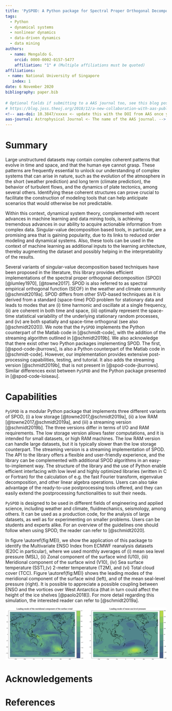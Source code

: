 ```yaml
---
title: 'PySPOD: A Python package for Spectral Proper Orthogonal Decomposition (SPOD)'
tags:
  - Python
  - dynamical systems
  - nonlinear dynamics
  - data-driven dynamics
  - data mining
authors:
  - name: Mengaldo G.
    orcid: 0000-0002-0157-5477
    affiliation: "1" # (Multiple affiliations must be quoted)
affiliations:
 - name: National University of Singapore
   index: 1
date: 6 November 2020
bibliography: paper.bib

# Optional fields if submitting to a AAS journal too, see this blog post:
# https://blog.joss.theoj.org/2018/12/a-new-collaboration-with-aas-publishing
<!-- aas-doi: 10.3847/xxxxx <- update this with the DOI from AAS once you know it.
aas-journal: Astrophysical Journal <- The name of the AAS journal. -->
---
```


# Summary

Large unstructured datasets may contain complex coherent patterns that 
evolve in time and space, and that the human eye cannot grasp. These 
patterns are frequently essential to unlock our understanding of complex 
systems that can arise in nature, such as the evolution of the atmosphere 
in the short (weather prediction) and long term (climate prediction), 
the behavior of turbulent flows, and the dynamics of plate tectonics, 
among several others. Identifying these coherent structures can 
prove crucial to facilitate the construction of modeling tools that can 
help anticipate scenarios that would otherwise be not predictable.

Within this context, dynamical system theory, complemented with recent 
advances in machine learning and data mining tools, is achieving tremendous 
advances in our ability to acquire actionable information from complex 
data. Singular-value decomposition based tools, in particular, are a 
promising area that is gaining popularity, due to its links to reduced 
order modeling and dynamical systems. Also, these tools can be used in 
the context of machine learning as additional inputs to the learning 
architecture, thereby augmenting the dataset and possibly helping in 
the interpretability of the results. 

Several variants of singular-value decomposition based techniques 
have been proposed in the literature, this library provides efficient 
implementations of the spectral proper orthogonal decomposition 
(SPOD) [@lumley1970], [@towne2017]. SPOD is also referred to as spectral 
empirical orthogonal function (SEOF) in the weather and climate community 
[@schmidt2019a]. SPOD differs from other SVD-based techniques as it is 
derived from a standard (space-time) POD problem for stationary data and 
leads to modes that are (i) time harmonic and oscillate at a single frequency, 
(ii) are coherent in both time and space, (iii) optimally represent the space-time
statistical variability of the underlying stationary random processes, and 
(iv) are both spatially and space-time orthogonal (see also [@schmidt2020]). 
We note that the `PySPOD` implements the Python counterpart of the Matlab 
code in [@schmidt-code], with the addition of the streaming algorithm outlined 
in [@schmidt2019b]. We also acknowledge that there exist other two Python 
packages implementing SPOD. The first, [@spod-code-jburrows], is also a 
Python counterpart of the Matlab code in [@schmidt-code]. However, our 
implementation provides extensive post-processing capabilities, testing, 
and tutorial. It also adds the streaming version [@schmidt2019b], that 
is not present in [@spod-code-jburrows]. Similar differences exist between 
`PySPOD` and the Python package presented in [@spod-code-loiseau].

# Capabilities 

`PySPOD` is a modular Python package that implements three different 
variants of SPOD, (i) a low storage [@towne2017,@schmidt2019a], 
(ii) a low RAM [@towne2017,@schmidt2019a], and (iii) a streaming version 
[@schmidt2019b]. The three versions differ in terms of I/O and RAM requirements. 
The low storage version allows faster computations, and it is intended for small 
datasets, or high RAM machines. The low RAM version can handle 
large datasets, but it is typically slower than the low storage counterpart. 
The streaming version is a streaming implementation of SPOD.
The API to the library offers a flexible and user-friendly experience, and 
the library can be complemented with additional SPOD algorithms in an easy-to-implement
way. The structure of the library and the use of Python enable efficient 
interfacing with low level and highly optimized libraries (written in C 
or Fortran) for the calculation of e.g. the fast Fourier transform, eigenvalue 
decomposition, and other linear algebra operations. Users can also take advantage 
of the ready-to-use postprocessing tools offered, and they can easily extend 
the postprocessing functionalities to suit their needs. 

`PySPOD` is designed to be used in different fields of engineering and applied 
science, including weather and climate, fluidmechanics, seismology, among others.
It can be used as a production code, for the analysis of large datasets, as well 
as for experimenting on smaller problems. Users can be students and experts alike.
For an overview of the guidelines one should follow when using SPOD, the reader 
can refer to [@schmidt2020].

In figure \autoref{fig:MEI}, we show the application of this package to identify 
the Multivariate ENSO Index from ECMWF reanalysis datasets (E20C in particular), 
where we used monthly averages of (i) mean sea level pressure (MSL), (ii) Zonal 
component of the surface wind (U10), (iii) Meridional component of the surface 
wind (V10), (iv) Sea surface temperature (SST),(v) 2-meter temperature (T2M), 
and (vi) Total cloud cover (TCC). Figure \autoref{fig:MEI} shows the leading 
modes of the meridional component of the surface wind (left), and of the mean 
seal-level pressure (right). It is possible to appreciate a possible coupling 
between ENSO and the vortices over West Antarctica (that in turn could affect 
the height of the ice shelves [@paolo2018]). For more detail regarding this 
simulation, the interested reader can refer to [@schmidt2019a].

![Identification of the Multivariate ENSO Index (MEI) from ECMWF reanalysis data.\label{fig:MEI}](../readme/MEI.png)



# Acknowledgements

# References
